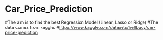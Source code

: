 # Car_Price_Prediction
#The aim is to find the best Regression Model (Linear, Lasso or Ridge)
#The data comes from kaggle.
#https://www.kaggle.com/datasets/hellbuoy/car-price-prediction
